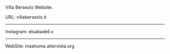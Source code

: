Villa Bersezio Website.

URL: villabersezio.it

----------------------

Instagram: elsabadell.x

----------------------

WebSite: mashome.altervista.org

